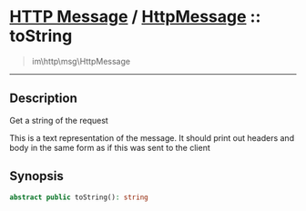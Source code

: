 # [HTTP Message](http.md) / [HttpMessage](http-HttpMessage.md) :: toString
 > im\http\msg\HttpMessage
____

## Description
Get a string of the request

This is a text representation of the message.
It should print out headers and body in the same
form as if this was sent to the client

## Synopsis
```php
abstract public toString(): string
```
